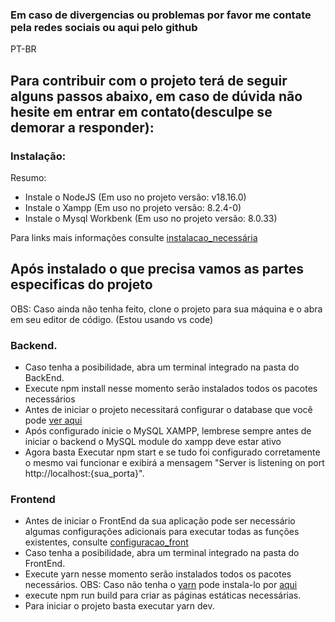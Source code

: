 ### Em caso de divergencias ou problemas por favor me contate pela redes sociais ou aqui pelo github

PT-BR

## Para contribuir com o projeto terá de seguir alguns passos abaixo, em caso de dúvida não hesite em entrar em contato(desculpe se demorar a responder):

### Instalação:

Resumo:
- Instale o NodeJS (Em uso no projeto versão: v18.16.0)
- Instale o Xampp (Em uso no projeto versão: 8.2.4-0)
- Instale o Mysql Workbenk (Em uso no projeto versão: 8.0.33)

Para links mais informações consulte [instalacao_necessária](https://github.com/vitor-navarro/sistema_gerenciamento/blob/main/info/Instalacao_necessaria.md)

## Após instalado o que precisa vamos as partes especificas do projeto

OBS: Caso ainda não tenha feito, clone o projeto para sua máquina e o abra em seu editor de código. (Estou usando vs code)

### Backend.

- Caso tenha a posibilidade, abra um terminal integrado na pasta do BackEnd.
- Execute npm install nesse momento serão instalados todos os pacotes necessários
- Antes de iniciar o projeto necessitará configurar o database que você pode [ver aqui](https://github.com/vitor-navarro/sistema_gerenciamento/blob/main/info/configuracao_backend.md)
- Após configurado inicie o MySQL XAMPP, lembrese sempre antes de iniciar o backend o MySQL module do xampp deve estar ativo
- Agora basta Executar npm start e se tudo foi configurado corretamente o mesmo vai funcionar e exibirá a mensagem "Server is listening on port http://localhost:{sua_porta}".

### Frontend

- Antes de iniciar o FrontEnd da sua aplicação pode ser necessário algumas configurações adicionais para executar todas as funções existentes, consulte [configuracao_front](https://github.com/vitor-navarro/sistema_gerenciamento/blob/main/info/configuracao_front.md) 
- Caso tenha a posibilidade, abra um terminal integrado na pasta do FrontEnd.
- Execute yarn nesse momento serão instalados todos os pacotes necessários.
OBS: Caso não tenha o [yarn](https://yarnpkg.com/cli/install) pode instala-lo por [aqui](https://yarnpkg.com/cli/install)
- execute npm run build para criar as páginas estáticas necessárias.
- Para iniciar o projeto basta executar yarn dev.
